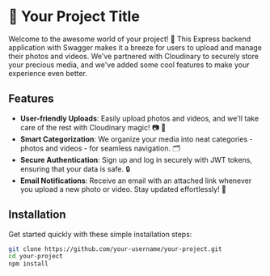 # 🌈 Your Project Title

Welcome to the awesome world of your project! 🚀 This Express backend application with Swagger makes it a breeze for users to upload and manage their photos and videos. We've partnered with Cloudinary to securely store your precious media, and we've added some cool features to make your experience even better.

## Features

- **User-friendly Uploads**: Easily upload photos and videos, and we'll take care of the rest with Cloudinary magic! 📷 🎥
- **Smart Categorization**: We organize your media into neat categories - photos and videos - for seamless navigation. 🗂️
- **Secure Authentication**: Sign up and log in securely with JWT tokens, ensuring that your data is safe. 🔒
- **Email Notifications**: Receive an email with an attached link whenever you upload a new photo or video. Stay updated effortlessly! 📧

## Installation

Get started quickly with these simple installation steps:

```bash
git clone https://github.com/your-username/your-project.git
cd your-project
npm install
